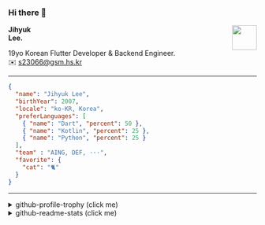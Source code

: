 ### Hi there 👋
<img src="https://github.githubassets.com/images/mona-loading-default.gif" width="50px" align="right">
</a>

**Jihyuk\
Lee.**

19yo Korean Flutter Developer & Backend Engineer.\
✉️ <s23066@gsm.hs.kr>

---

```json
{
  "name": "Jihyuk Lee",
  "birthYear": 2007,
  "locale": "ko-KR, Korea",
  "preferLanguages": [
    { "name": "Dart", "percent": 50 },
    { "name": "Kotlin", "percent": 25 },
    { "name": "Python", "percent": 25 }
  ],
  "team" : "AING, DEF, ···",
  "favorite": {
    "cat": "🐈"
  }
}
```
---
<details>
  <summary>github-profile-trophy (click me)</summary>
  
![](https://github-profile-trophy.vercel.app/?username=withJihyuk&row=1&column=8&theme=nord)
  
</details>
<details>
  <summary>github-readme-stats (click me)</summary>
  
<!--START_SECTION:waka-->
![Code Time](http://img.shields.io/badge/Code%20Time-749%20hrs%2035%20mins-blue)

![Lines of code](https://img.shields.io/badge/%EC%A0%80%EB%8A%94%20%EC%97%AC%ED%83%9C%EA%B9%8C%EC%A7%80%20-705.2%20thousand%20%EC%A4%84%EC%9D%98%20%EC%BD%94%EB%93%9C%EB%A5%BC%20%EC%9E%91%EC%84%B1%ED%96%88%EC%96%B4%EC%9A%94.-blue)

**저는 아침형 인간이에요. 🐤** 

```text
🌞 아침                     646 commits         █████░░░░░░░░░░░░░░░░░░░░   18.70 % 
🌆 낮　                     1155 commits        ████████░░░░░░░░░░░░░░░░░   33.44 % 
🌃 저녁                     1314 commits        ██████████░░░░░░░░░░░░░░░   38.04 % 
🌙 밤　                     339 commits         ██░░░░░░░░░░░░░░░░░░░░░░░   09.81 % 
```


📊 **저는 이번주를 이렇게 시간을 보냈어요.** 

```text
🕑︎ Timezone: Asia/Seoul

💬 프로그래밍 언어들: 
TypeScript               3 hrs 9 mins        ██████████████░░░░░░░░░░░   55.56 % 
Dart                     1 hr 5 mins         █████░░░░░░░░░░░░░░░░░░░░   19.14 % 
Java                     36 mins             ███░░░░░░░░░░░░░░░░░░░░░░   10.67 % 
YAML                     30 mins             ██░░░░░░░░░░░░░░░░░░░░░░░   08.96 % 
Kotlin                   10 mins             █░░░░░░░░░░░░░░░░░░░░░░░░   02.96 % 

🔥 에디터들: 
VS Code                  4 hrs 37 mins       ████████████████████░░░░░   81.54 % 
IntelliJ IDEA            1 hr 2 mins         █████░░░░░░░░░░░░░░░░░░░░   18.46 % 

💻 운영 체제들: 
Mac                      5 hrs 40 mins       █████████████████████████   100.00 % 
```


 Last Updated on 11/03/2025 18:51:52 UTC
<!--END_SECTION:waka-->

</details>

</div>

